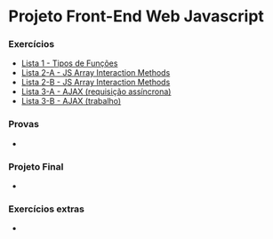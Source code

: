 # Projeto Front-End Web Javascript
### Exercícios
- [Lista 1 - Tipos de Funções](https://victorhugosdev.github.io/Projeto_Front-End_Web_Javascript/Exercicios/Lista%201/index.html)
- [Lista 2-A - JS Array Interaction Methods](https://victorhugosdev.github.io/Projeto_Front-End_Web_Javascript/Exercicios/Lista%202-A/index.html)
- [Lista 2-B - JS Array Interaction Methods](https://victorhugosdev.github.io/Projeto_Front-End_Web_Javascript/Exercicios/Lista%202-B/index.html)
- [Lista 3-A - AJAX (requisição assíncrona)](https://victorhugosdev.github.io/Projeto_Front-End_Web_Javascript/Exercicios/Lista%203-A/index.html)
- [Lista 3-B - AJAX (trabalho)](https://victorhugosdev.github.io/Projeto_Front-End_Web_Javascript/Exercicios/Lista%203-B/index.html)

### Provas
- 


### Projeto Final
- 

### Exercícios extras
- 
